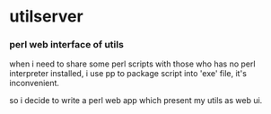 utilserver
==========

### perl web interface of utils

when i need to share some perl scripts with those who has no perl interpreter installed,
i use pp to package script into 'exe' file, it's inconvenient.

so i decide to write a perl web app which present my utils as web ui.

